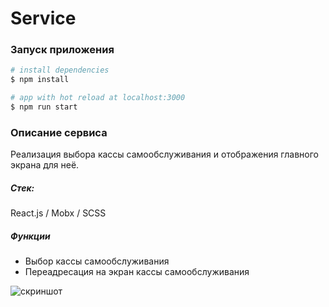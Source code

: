 # Service

### Запуск приложения

```bash
# install dependencies
$ npm install

# app with hot reload at localhost:3000
$ npm run start
```

### Описание сервиса

Реализация выбора кассы самообслуживания и отображения главного экрана для неё.

##### Стек:

React.js / Mobx / SCSS

##### Функции

- Выбор кассы самообслуживания
- Переадресация на экран кассы самообслуживания

![скриншот](https://imgur.com/pIbfCEs) 
